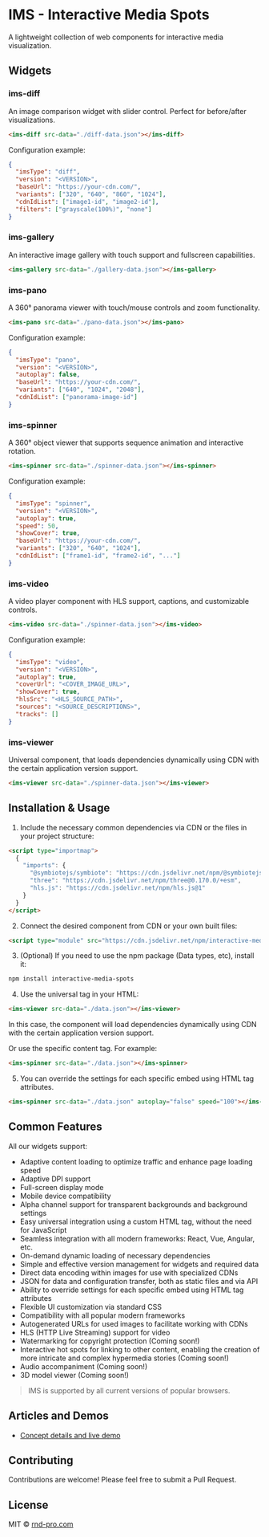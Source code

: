 # IMS - Interactive Media Spots

A lightweight collection of web components for interactive media visualization.

## Widgets

### ims-diff
An image comparison widget with slider control. Perfect for before/after visualizations.
```html
<ims-diff src-data="./diff-data.json"></ims-diff>
```

Configuration example:
```json
{
  "imsType": "diff",
  "version": "<VERSION>",
  "baseUrl": "https://your-cdn.com/",
  "variants": ["320", "640", "860", "1024"],
  "cdnIdList": ["image1-id", "image2-id"],
  "filters": ["grayscale(100%)", "none"]
}
```

### ims-gallery
An interactive image gallery with touch support and fullscreen capabilities.

```html
<ims-gallery src-data="./gallery-data.json"></ims-gallery>
```

### ims-pano
A 360° panorama viewer with touch/mouse controls and zoom functionality.

```html
<ims-pano src-data="./pano-data.json"></ims-pano>
```

Configuration example:
```json
{
  "imsType": "pano",
  "version": "<VERSION>",
  "autoplay": false,
  "baseUrl": "https://your-cdn.com/",
  "variants": ["640", "1024", "2048"],
  "cdnIdList": ["panorama-image-id"]
}
```

### ims-spinner
A 360° object viewer that supports sequence animation and interactive rotation.

```html
<ims-spinner src-data="./spinner-data.json"></ims-spinner>
```

Configuration example:
```json
{
  "imsType": "spinner",
  "version": "<VERSION>",
  "autoplay": true,
  "speed": 50,
  "showCover": true,
  "baseUrl": "https://your-cdn.com/",
  "variants": ["320", "640", "1024"],
  "cdnIdList": ["frame1-id", "frame2-id", "..."]
}
```

### ims-video

A video player component with HLS support, captions, and customizable controls.

```html
<ims-video src-data="./spinner-data.json"></ims-video>
```

Configuration example:
```json
{
  "imsType": "video",
  "version": "<VERSION>",
  "autoplay": true,
  "coverUrl": "<COVER_IMAGE_URL>",
  "showCover": true,
  "hlsSrc": "<HLS_SOURCE_PATH>",
  "sources": "<SOURCE_DESCRIPTIONS>",
  "tracks": []
}
```


### ims-viewer
Universal component, that loads dependencies dynamically using CDN with the certain application version support.

```html
<ims-viewer src-data="./spinner-data.json"></ims-viewer>
```

## Installation & Usage

1. Include the necessary common dependencies via CDN or the files in your project structure:
```html
<script type="importmap">
  {
    "imports": {
      "@symbiotejs/symbiote": "https://cdn.jsdelivr.net/npm/@symbiotejs/symbiote@2.3.2/+esm",
      "three": "https://cdn.jsdelivr.net/npm/three@0.170.0/+esm",
      "hls.js": "https://cdn.jsdelivr.net/npm/hls.js@1"
    }
  }
</script>
```

2. Connect the desired component from CDN or your own built files:
```html
<script type="module" src="https://cdn.jsdelivr.net/npm/interactive-media-spots@<VERSION>/wgt/viewer/index.js"></script>
```

3. (Optional) If you need to use the npm package (Data types, etc), install it:
```bash
npm install interactive-media-spots
```

4. Use the universal tag in your HTML:
```html
<ims-viewer src-data="./data.json"></ims-viewer>
```
In this case, the component will load dependencies dynamically using CDN with the certain application version support.

Or use the specific content tag. For example:
```html
<ims-spinner src-data="./data.json"></ims-spinner>
```

5. You can override the settings for each specific embed using HTML tag attributes.
```html
<ims-spinner src-data="./data.json" autoplay="false" speed="100"></ims-spinner>
```

## Common Features

All our widgets support:

- Adaptive content loading to optimize traffic and enhance page loading speed
- Adaptive DPI support
- Full-screen display mode
- Mobile device compatibility
- Alpha channel support for transparent backgrounds and background settings
- Easy universal integration using a custom HTML tag, without the need for JavaScript
- Seamless integration with all modern frameworks: React, Vue, Angular, etc.
- On-demand dynamic loading of necessary dependencies
- Simple and effective version management for widgets and required data
- Direct data encoding within images for use with specialized CDNs
- JSON for data and configuration transfer, both as static files and via API
- Ability to override settings for each specific embed using HTML tag attributes
- Flexible UI customization via standard CSS
- Compatibility with all popular modern frameworks
- Autogenerated URLs for used images to facilitate working with CDNs
- HLS (HTTP Live Streaming) support for video
- Watermarking for copyright protection (Coming soon!)
- Interactive hot spots for linking to other content, enabling the creation of more intricate and complex hypermedia stories (Coming soon!)
- Audio accompaniment (Coming soon!)
- 3D model viewer (Coming soon!)

> IMS is supported by all current versions of popular browsers.

## Articles and Demos

- [Concept details and live demo](https://rnd-pro.com/pulse/interactive-media-spots/)

## Contributing

Contributions are welcome! Please feel free to submit a Pull Request.

## License

MIT © [rnd-pro.com](https://rnd-pro.com)
